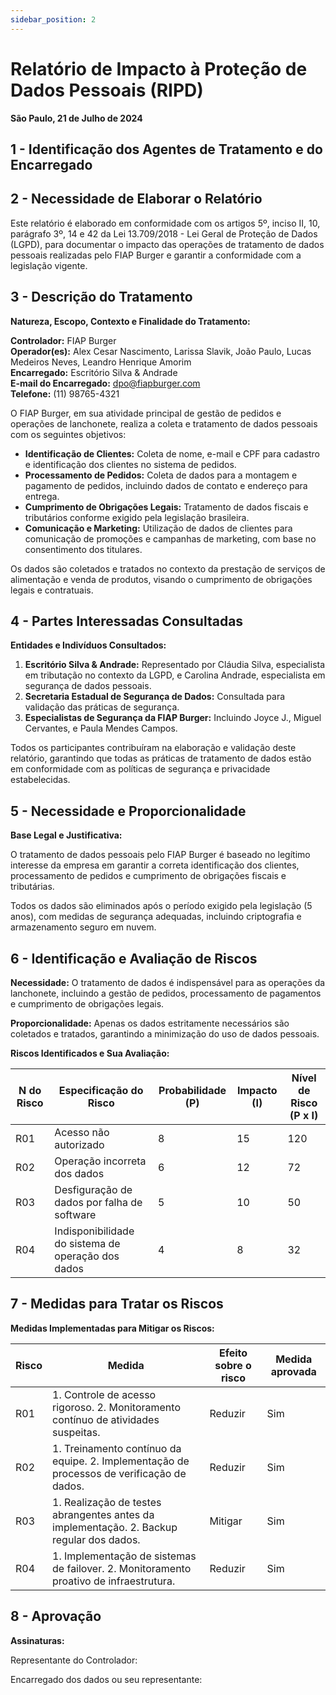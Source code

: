 ```yaml
---
sidebar_position: 2
---
```


# Relatório de Impacto à Proteção de Dados Pessoais (RIPD)

**São Paulo, 21 de Julho de 2024**

## 1 - Identificação dos Agentes de Tratamento e do Encarregado

## 2 - Necessidade de Elaborar o Relatório

Este relatório é elaborado em conformidade com os artigos 5º, inciso II, 10, parágrafo 3º, 14 e 42 da Lei 13.709/2018 - Lei Geral de Proteção de Dados (LGPD), para documentar o impacto das operações de tratamento de dados pessoais realizadas pelo FIAP Burger e garantir a conformidade com a legislação vigente.

## 3 - Descrição do Tratamento

**Natureza, Escopo, Contexto e Finalidade do Tratamento:**

**Controlador:** FIAP Burger  
**Operador(es):** Alex Cesar Nascimento, Larissa Slavik, João Paulo, Lucas Medeiros Neves, Leandro Henrique Amorim  
**Encarregado:** Escritório Silva & Andrade  
**E-mail do Encarregado:** dpo@fiapburger.com  
**Telefone:** (11) 98765-4321  

O FIAP Burger, em sua atividade principal de gestão de pedidos e operações de lanchonete, realiza a coleta e tratamento de dados pessoais com os seguintes objetivos:

- **Identificação de Clientes:** Coleta de nome, e-mail e CPF para cadastro e identificação dos clientes no sistema de pedidos.
- **Processamento de Pedidos:** Coleta de dados para a montagem e pagamento de pedidos, incluindo dados de contato e endereço para entrega.
- **Cumprimento de Obrigações Legais:** Tratamento de dados fiscais e tributários conforme exigido pela legislação brasileira.
- **Comunicação e Marketing:** Utilização de dados de clientes para comunicação de promoções e campanhas de marketing, com base no consentimento dos titulares.

Os dados são coletados e tratados no contexto da prestação de serviços de alimentação e venda de produtos, visando o cumprimento de obrigações legais e contratuais.

## 4 - Partes Interessadas Consultadas

**Entidades e Indivíduos Consultados:**

1. **Escritório Silva & Andrade:** Representado por Cláudia Silva, especialista em tributação no contexto da LGPD, e Carolina Andrade, especialista em segurança de dados pessoais.
2. **Secretaria Estadual de Segurança de Dados:** Consultada para validação das práticas de segurança.
3. **Especialistas de Segurança da FIAP Burger:** Incluindo Joyce J., Miguel Cervantes, e Paula Mendes Campos.

Todos os participantes contribuíram na elaboração e validação deste relatório, garantindo que todas as práticas de tratamento de dados estão em conformidade com as políticas de segurança e privacidade estabelecidas.

## 5 - Necessidade e Proporcionalidade

**Base Legal e Justificativa:**

O tratamento de dados pessoais pelo FIAP Burger é baseado no legítimo interesse da empresa em garantir a correta identificação dos clientes, processamento de pedidos e cumprimento de obrigações fiscais e tributárias.

Todos os dados são eliminados após o período exigido pela legislação (5 anos), com medidas de segurança adequadas, incluindo criptografia e armazenamento seguro em nuvem.

## 6 - Identificação e Avaliação de Riscos

**Necessidade:** O tratamento de dados é indispensável para as operações da lanchonete, incluindo a gestão de pedidos, processamento de pagamentos e cumprimento de obrigações legais.

**Proporcionalidade:** Apenas os dados estritamente necessários são coletados e tratados, garantindo a minimização do uso de dados pessoais.

**Riscos Identificados e Sua Avaliação:**

| N do Risco | Especificação do Risco                      | Probabilidade (P) | Impacto (I) | Nível de Risco (P x I) |
|------------|---------------------------------------------|-------------------|-------------|-----------------------|
| R01        | Acesso não autorizado                       | 8                 | 15          | 120                   |
| R02        | Operação incorreta dos dados                | 6                 | 12          | 72                    |
| R03        | Desfiguração de dados por falha de software | 5                 | 10          | 50                    |
| R04        | Indisponibilidade do sistema de operação dos dados | 4            | 8           | 32                    |

## 7 - Medidas para Tratar os Riscos

**Medidas Implementadas para Mitigar os Riscos:**

| Risco | Medida                                                                                     | Efeito sobre o risco | Medida aprovada |
|-------|--------------------------------------------------------------------------------------------|----------------------|-----------------|
| R01   | 1. Controle de acesso rigoroso. 2. Monitoramento contínuo de atividades suspeitas.         | Reduzir              | Sim             |
| R02   | 1. Treinamento contínuo da equipe. 2. Implementação de processos de verificação de dados.  | Reduzir              | Sim             |
| R03   | 1. Realização de testes abrangentes antes da implementação. 2. Backup regular dos dados.   | Mitigar              | Sim             |
| R04   | 1. Implementação de sistemas de failover. 2. Monitoramento proativo de infraestrutura.     | Reduzir              | Sim             |

## 8 - Aprovação

**Assinaturas:**

Representante do Controlador:

Encarregado dos dados ou seu representante:
